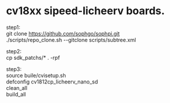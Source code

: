 # cv18xx sipeed-licheerv boards.

step1:  
git clone https://github.com/sophgo/sophpi.git  
./scripts/repo_clone.sh --gitclone scripts/subtree.xml  

step2:  
cp sdk_patchs/* . -rpf  

step3:  
source buile/cvisetup.sh  
defconfig cv1812cp_licheerv_nano_sd  
clean_all  
build_all  



